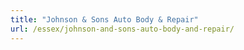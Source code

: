 ```yaml
---
title: "Johnson & Sons Auto Body & Repair"
url: /essex/johnson-and-sons-auto-body-and-repair/
---
```

